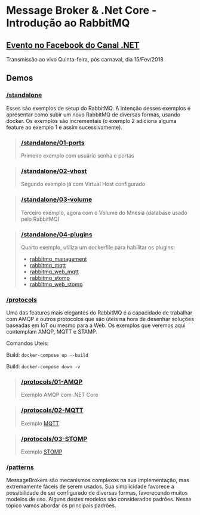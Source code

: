 # Message Broker & .Net Core - Introdução ao RabbitMQ 

## [Evento no Facebook do Canal .NET](https://www.facebook.com/events/1689216434472736/)
 Transmissão ao vivo Quinta-feira, pós carnaval, dia 15/Fev/2018

## Demos

### [/standalone](https://github.com/luizcarlosfaria/CanalDotNet-MessageBroker/tree/master/standalone)
Esses são exemplos de setup do RabbitMQ. A intenção desses exemplos é apresentar como subir um novo RabbitMQ de diversas formas, usando docker. Os exemplos são incrementais (o exemplo 2 adiciona alguma feature ao exemplo 1 e assim sucessivamente).

> ### [/standalone/01-ports](https://github.com/luizcarlosfaria/CanalDotNet-MessageBroker/tree/master/standalone/01-ports)
> Primeiro exemplo com usuário senha e portas

> ### [/standalone/02-vhost](https://github.com/luizcarlosfaria/CanalDotNet-MessageBroker/tree/master/standalone/02-vhost)
> Segundo exemplo já com Virtual Host configurado

> ### [/standalone/03-volume](https://github.com/luizcarlosfaria/CanalDotNet-MessageBroker/tree/master/standalone/03-volume)
> Terceiro exemplo, agora com o Volume do Mnesia (database usado pelo RabbitMQ)

> ### [/standalone/04-plugins](https://github.com/luizcarlosfaria/CanalDotNet-MessageBroker/tree/master/standalone/04-plugins)
> Quarto exemplo, utiliza um dockerfile para habilitar os plugins:
> * [rabbitmq_management](https://www.rabbitmq.com/management.html)
> * [rabbitmq_mqtt](https://www.rabbitmq.com/mqtt.html)
> * [rabbitmq_web_mqtt](https://www.rabbitmq.com/web-mqtt.html)
> * [rabbitmq_stomp](https://www.rabbitmq.com/stomp.html)
> * [rabbitmq_web_stomp](https://www.rabbitmq.com/web-stomp.html)

### [/protocols](https://github.com/luizcarlosfaria/CanalDotNet-MessageBroker/tree/master/protocols)
Uma das features mais elegantes do RabbitMQ é a capacidade de trabalhar com AMQP e outros protocolos que são úteis na hora de desenhar soluções baseadas em IoT ou mesmo para a Web. Os exemplos que veremos aqui contemplam AMQP, MQTT e STAMP.

Comandos Uteis: 

Build: ```docker-compose up --build```

Build: `docker-compose down -v` 


> ### [/protocols/01-AMQP](https://github.com/luizcarlosfaria/CanalDotNet-MessageBroker/tree/master/protocols/01-AMQP)
> Exemplo AMQP com .NET Core

> ### [/protocols/02-MQTT](https://github.com/luizcarlosfaria/CanalDotNet-MessageBroker/tree/master/protocols/02-MQTT)
> Exemplo [MQTT](http://localhost:15670)

> ### [/protocols/03-STOMP](https://github.com/luizcarlosfaria/CanalDotNet-MessageBroker/tree/master/protocols/03-STOMP)
> Exemplo [STOMP](http://localhost:15670)

### [/patterns](https://github.com/luizcarlosfaria/CanalDotNet-MessageBroker/tree/master/patterns)
MessageBrokers são mecanismos complexos na sua implementação, mas extremamente fáceis de serem usados. Sua simplicidade favorece a possibilidade de ser configurado de diversas formas, favorecendo muitos modelos de uso. Alguns destes modelos são considerados padrões. Nesse tópico vamos abordar os principais padrões.
